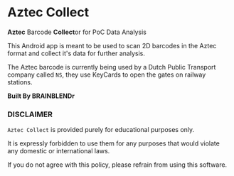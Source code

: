 # Aztec Collect

**Aztec** Barcode **Collect**or for PoC Data Analysis

This Android app is meant to be used to scan 2D barcodes in the Aztec format and collect it's data for further analysis.

The Aztec barcode is currently being used by a Dutch Public Transport company called `NS`, they use KeyCards to open the gates on railway stations.

**Built By BRAINBLENDr**

### DISCLAIMER

`Aztec Collect` is provided purely for educational purposes only. 

It is expressly forbidden to use them for any purposes that would violate any domestic or international laws. 

If you do not agree with this policy, please refrain from using this software.
